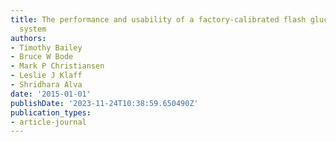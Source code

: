 ```yaml
---
title: The performance and usability of a factory-calibrated flash glucose monitoring
  system
authors:
- Timothy Bailey
- Bruce W Bode
- Mark P Christiansen
- Leslie J Klaff
- Shridhara Alva
date: '2015-01-01'
publishDate: '2023-11-24T10:38:59.650490Z'
publication_types:
- article-journal
---
```

